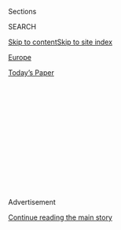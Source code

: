 <div id="app">

<div>

<div>

<div>

<div class="NYTAppHideMasthead css-1q2w90k e1suatyy0">

<div class="section css-ui9rw0 e1suatyy2">

<div class="css-eph4ug er09x8g0">

<div class="css-6n7j50">

</div>

<span class="css-1dv1kvn">Sections</span>

<div class="css-10488qs">

<span class="css-1dv1kvn">SEARCH</span>

</div>

[Skip to content](#site-content)[Skip to site
index](#site-index)

</div>

<div id="masthead-section-label" class="css-1wr3we4 eaxe0e00">

[Europe](https://www.nytimes.com/section/world/europe)

</div>

<div class="css-10698na e1huz5gh0">

</div>

</div>

<div id="masthead-bar-one" class="section hasLinks css-15hmgas e1csuq9d3">

<div class="css-uqyvli e1csuq9d0">

</div>

<div class="css-1uqjmks e1csuq9d1">

</div>

<div class="css-9e9ivx">

[](https://myaccount.nytimes.com/auth/login?response_type=cookie&client_id=vi)

</div>

<div class="css-1bvtpon e1csuq9d2">

[Today’s
Paper](https://www.nytimes.com/section/todayspaper)

</div>

</div>

</div>

</div>

<div data-aria-hidden="false">

<div id="site-content" data-role="main">

<div>

<div class="css-1aor85t" style="opacity:0.000000001;z-index:-1;visibility:hidden">

<div class="css-1hqnpie">

<div class="css-epjblv">

<span class="css-17xtcya">[Europe](/section/world/europe)</span><span class="css-x15j1o">|</span><span class="css-fwqvlz">A
British House Overflowing With Lords Draws
Scorn</span>

</div>

<div class="css-k008qs">

<div class="css-1iwv8en">

<span class="css-18z7m18"></span>

<div>

</div>

</div>

<span class="css-1n6z4y">https://nyti.ms/1MFkXJd</span>

<div class="css-1705lsu">

<div class="css-4xjgmj">

<div class="css-4skfbu" data-role="toolbar" data-aria-label="Social Media Share buttons, Save button, and Comments Panel with current comment count" data-testid="share-tools">

  - 
  - 
  - 
  - 
    
    <div class="css-6n7j50">
    
    </div>

  - 

</div>

</div>

</div>

</div>

</div>

</div>

<div id="NYT_TOP_BANNER_REGION" class="css-13pd83m">

</div>

<div id="top-wrapper" class="css-1sy8kpn">

<div id="top-slug" class="css-l9onyx">

Advertisement

</div>

[Continue reading the main
story](#after-top)

<div class="ad top-wrapper" style="text-align:center;height:100%;display:block;min-height:250px">

<div id="top" class="place-ad" data-position="top" data-size-key="top">

</div>

</div>

<div id="after-top">

</div>

</div>

<div id="sponsor-wrapper" class="css-1hyfx7x">

<div id="sponsor-slug" class="css-19vbshk">

Supported by

</div>

[Continue reading the main
story](#after-sponsor)

<div id="sponsor" class="ad sponsor-wrapper" style="text-align:center;height:100%;display:block">

</div>

<div id="after-sponsor">

</div>

</div>

<div class="css-1vkm6nb ehdk2mb0">

# A British House Overflowing With Lords Draws Scorn

</div>

<div class="css-79elbk" data-testid="photoviewer-wrapper">

<div class="css-z3e15g" data-testid="photoviewer-wrapper-hidden">

</div>

<div class="css-1a48zt4 ehw59r15" data-testid="photoviewer-children">

![<span class="css-16f3y1r e13ogyst0" data-aria-hidden="true">The House
of Lords in London. Both the chamber’s size, at 781 members, and its
behavior have brought it
scorn.</span><span class="css-cnj6d5 e1z0qqy90" itemprop="copyrightHolder"><span class="css-1ly73wi e1tej78p0">Credit...</span><span><span>Andy
Rain/European Pressphoto
Agency</span></span></span>](https://static01.nyt.com/images/2015/08/23/world/LORDS1/LORDS1-articleLarge.jpg?quality=75&auto=webp&disable=upscale)

</div>

</div>

<div class="css-xt80pu e12qa4dv0">

<div class="css-18e8msd">

<div class="css-vp77d3 epjyd6m0">

<div class="css-1baulvz">

By [<span class="css-1baulvz last-byline" itemprop="name">Stephen
Castle</span>](http://www.nytimes.com/by/stephen-castle)

</div>

</div>

  - Aug. 22,
    2015

  - 
    
    <div class="css-4xjgmj">
    
    <div class="css-d8bdto" data-role="toolbar" data-aria-label="Social Media Share buttons, Save button, and Comments Panel with current comment count" data-testid="share-tools">
    
      - 
      - 
      - 
      - 
        
        <div class="css-6n7j50">
        
        </div>
    
      - 
    
    </div>
    
    </div>

</div>

</div>

<div class="section meteredContent css-1r7ky0e" name="articleBody" itemprop="articleBody">

<div class="css-1fanzo5 StoryBodyCompanionColumn">

<div class="css-53u6y8">

LONDON —
[Britain](http://topics.nytimes.com/top/news/international/countriesandterritories/unitedkingdom/index.html?inline=nyt-geo "More news and information about United Kingdom.")’s
unelected and overcrowded House of Lords lost one of its members last
month, when a newspaper exposé prompted the [resignation of Lord
Sewel](http://www.nytimes.com/2015/07/27/world/europe/british-house-of-lords-john-sewel-resigns-posts-drug-allegations.html "Times article, July 26, 2015.")
of Gilcomstoun in Aberdeen, a former university lecturer who was accused
of snorting cocaine with a prostitute and pictured wearing an orange
bra.

But after this brief downward blip, the second chamber of the British
Parliament seems poised to resume the long expansion of its ranks.

Prime Minister [David
Cameron](http://topics.nytimes.com/top/reference/timestopics/people/c/david_cameron/index.html?inline=nyt-per "More articles about David Cameron.")
is expected to nominate several dozen new members soon, continuing a
tradition in which the party in power adds to its representation in the
House of Lords, which, while limited in authority, can amend or delay
legislation.

Though adding new peers to the Lords is standard in British politics,
there is growing disenchantment with political institutions across
Europe. Support for mainstream parties is fragmenting, and populism is
on the rise.

</div>

</div>

<div class="css-1fanzo5 StoryBodyCompanionColumn">

<div class="css-53u6y8">

The House of Lords is an easy target. Swollen numbers mean its ornate,
gilded chamber is too small to seat all attendees on busy days, let
alone the entire membership, while its age profile can make it look like
a retirement home.

With 781 members entitled to vote, the Lords enjoys the dubious title of
the world’s largest legislative chamber outside China.

“The House of Lords is growing out of control,” said Darren Hughes,
deputy chief executive of the [Electoral Reform
Society,](http://www.electoral-reform.org.uk/) a group that promotes
representative democracy. The society recently released a
[report](http://www.electoral-reform.org.uk/blog/its-official-house-lords-completely-bust#sthash.V2bgg4l6.dpuf "The report.")
that described the chamber as “a shockingly out of date and
unrepresentative institution.”

More than half of its members are 70 or older, and just two are younger
than 39, according to the society. Of the 781 peers, 589 are men.

Advancing years have not always brought wisdom, judging by the recent
resignation of John Sewel, 69, who, as news reports gleefully recounted,
was the chairman of a Lords committee responsible for upholding
standards among members. That job ended when the tabloid The Sun on
Sunday accused him of snorting cocaine off the breasts of a prostitute,
and [released a
video](http://www.thesun.co.uk/sol/homepage/news/6560352/Baron-John-Sewel-drug-binges-with-prostitutes.html)
that showed him consuming a white powder.

</div>

</div>

<div class="css-1fanzo5 StoryBodyCompanionColumn">

<div class="css-53u6y8">

These days, members are less likely to be scions of the landed
aristocracy than politicians, advisers or party supporters, ennobled as
a reward for loyal service or other (sometimes financial) contributions.

Yet that has not prevented some peers from behaving as if they had
strayed in from a distant country estate.

Last year, they [resisted a cost-cutting measure to share catering
services](http://www.nytimes.com/2014/12/17/world/europe/save-a-few-pennies-on-champagne-lawmakers-in-britains-house-of-lords-are-aghast.html "Times article")
with the House of Commons, because the quality of their champagne might
suffer.

</div>

</div>

<div class="css-79elbk" data-testid="photoviewer-wrapper">

<div class="css-z3e15g" data-testid="photoviewer-wrapper-hidden">

</div>

<div class="css-1a48zt4 ehw59r15" data-testid="photoviewer-children">

![<span class="css-16f3y1r e13ogyst0" data-aria-hidden="true">Lord John
Sewel resigned from the House of Lords following a report alleging
cocaine use with a
prostitute.</span><span class="css-cnj6d5 e1z0qqy90" itemprop="copyrightHolder"><span class="css-1ly73wi e1tej78p0">Credit...</span><span>Agence
France-Presse — Getty Images; Andy Rain/European Pressphoto
Agency</span></span>](https://static01.nyt.com/images/2015/08/23/world/23LORDS_COMBO/23LORDS_COMBO-articleLarge.jpg?quality=75&auto=webp&disable=upscale)

</div>

</div>

<div class="css-1fanzo5 StoryBodyCompanionColumn">

<div class="css-53u6y8">

More recently, The Daily Mail [highlighted written complaints by unnamed
lords and
ladies](http://www.dailymail.co.uk/news/article-3134445/Whingeing-peers-lodge-string-complaints-exclusive-taxpayer-funded-restaurants-House-Lords.html#ixzz3jCkDl9My "Daily Mail article.")
about the food they were served, including one peer who moaned that a
cheese crème brûlée consumed in February “wasn’t very cheesy,” and that
a supreme of hake was “completely unadorned, with a hard crust on top.”
Another member fumed that “cabbage, broccoli, sprouts and spinach have
almost vanished completely in favor of root vegetables\!”

Despite such privations, a seat in the Lords remains prized. With it
comes a title and the right to claim up to 300 pounds, or about $470, as
a daily allowance for attending sessions (without having to give up any
other job). Benefits include a desk in the historic Parliament buildings
and access to facilities like a parking lot, restaurants and watering
holes, including the wood-paneled Bishops’ Bar.

For those who have spent their lives in politics, the House of Lords is
also seductive because it gives them a public platform, and an
opportunity to shape laws, without the inconvenience of standing for
election.

</div>

</div>

<div class="css-1fanzo5 StoryBodyCompanionColumn">

<div class="css-53u6y8">

Mr. Cameron’s Conservative Party has the most members, 226, or 14 more
than the opposition Labour Party. But with many peers not attached to a
political party, that leaves the government vulnerable to defeats.

The political lineup is noticeably out of kilter with the results of
[May’s general
election](http://www.nytimes.com/2015/05/09/world/europe/david-cameron-and-conservatives-emerge-victorious-in-british-election.html "Times article, May 8, 2015.").
For example, the centrist Liberal Democrats, who won just eight seats in
the House of Commons and 7.9 percent of the vote in May, have 101 seats
in the upper chamber.

Despite such anomalies, the assembly survives partly because it knows
its place. As an unelected body, the Lords will ultimately yield on
legislation if the elected House of Commons so demands. That avoids the
type of gridlock sometimes seen in bicameral legislatures in other
nations, including the United States.

“One of its virtues is that it is different from the Commons,” said
Elizabeth Gibson-Morgan, a constitutional expert who teaches both in
France and at King’s College London. “Turning it into an elected house
would turn it into a clone of the Commons.”

But even before the latest scandal, there was growing opposition to
enlarging the Lords, especially while Mr. Cameron has vowed to trim the
House of Commons from 650 members to 600 to “cut the cost of politics.”

Though much less expensive to the taxpayer per seat than the salaried
legislators in the Commons, costs in the House of Lords are under
scrutiny. [According to the Electoral Reform Society
report](http://www.electoral-reform.org.uk/press-releases "News release"),
in the 2010-2015 Parliament, peers who failed to vote even once in some
years claimed a total of £360,000 in allowances, and the appointment of
an additional 50 members would cost “at least £1.3 million per year.”

Kirsty Blackman, a member of the Scottish National Party who was
recently elected to the House of Commons, described the House of Lords
as bloated, outdated, undemocratic and a “horrendous waste of money.”

</div>

</div>

<div class="css-1fanzo5 StoryBodyCompanionColumn">

<div class="css-53u6y8">

But Dr. Gibson-Morgan, who is married to the Labour peer and historian
[Lord Kenneth
Morgan](http://www.parliament.uk/biographies/lords/lord-morgan/2555 "Parliament website"),
highlighted the chamber’s expertise on constitutional and civil
liberties issues.

Possible improvements, she said, could include tougher vetting of
potential members, and updated retirement rules. (Only since the
beginning of the decade has it been possible for peers to retire, and
retirement remains voluntary.)

Dr. Gibson-Morgan said she also believed members could be nominated in a
way that gave clearer representation to Scotland, Wales, Northern
Ireland and the English regions, easing the strains within Britain
highlighted by recent pressure for Scottish independence.

But she contrasted the size of the House of Lords to that of France’s
second chamber, the Senate, which, with 348 members, is less than half
its size.

</div>

</div>

</div>

<div>

</div>

<div>

</div>

<div>

</div>

<div>

<div id="bottom-wrapper" class="css-1ede5it">

<div id="bottom-slug" class="css-l9onyx">

Advertisement

</div>

[Continue reading the main
story](#after-bottom)

<div id="bottom" class="ad bottom-wrapper" style="text-align:center;height:100%;display:block;min-height:90px">

</div>

<div id="after-bottom">

</div>

</div>

</div>

</div>

</div>

## Site Index

<div>

</div>

## Site Information Navigation

  - [© <span>2020</span> <span>The New York Times
    Company</span>](https://help.nytimes.com/hc/en-us/articles/115014792127-Copyright-notice)

<!-- end list -->

  - [NYTCo](https://www.nytco.com/)
  - [Contact
    Us](https://help.nytimes.com/hc/en-us/articles/115015385887-Contact-Us)
  - [Work with us](https://www.nytco.com/careers/)
  - [Advertise](https://nytmediakit.com/)
  - [T Brand Studio](http://www.tbrandstudio.com/)
  - [Your Ad
    Choices](https://www.nytimes.com/privacy/cookie-policy#how-do-i-manage-trackers)
  - [Privacy](https://www.nytimes.com/privacy)
  - [Terms of
    Service](https://help.nytimes.com/hc/en-us/articles/115014893428-Terms-of-service)
  - [Terms of
    Sale](https://help.nytimes.com/hc/en-us/articles/115014893968-Terms-of-sale)
  - [Site
    Map](https://spiderbites.nytimes.com)
  - [Help](https://help.nytimes.com/hc/en-us)
  - [Subscriptions](https://www.nytimes.com/subscription?campaignId=37WXW)

</div>

</div>

</div>

</div>
